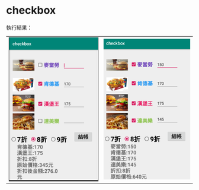 # checkbox
執行結果：
<table><tr>
<td><img src=https://github.com/Angus1226/checkbox/blob/master/check.png border=0></td>
<td><img src=https://github.com/Angus1226/checkbox/blob/master/box.png border=0></td>
  
</tr></table>
